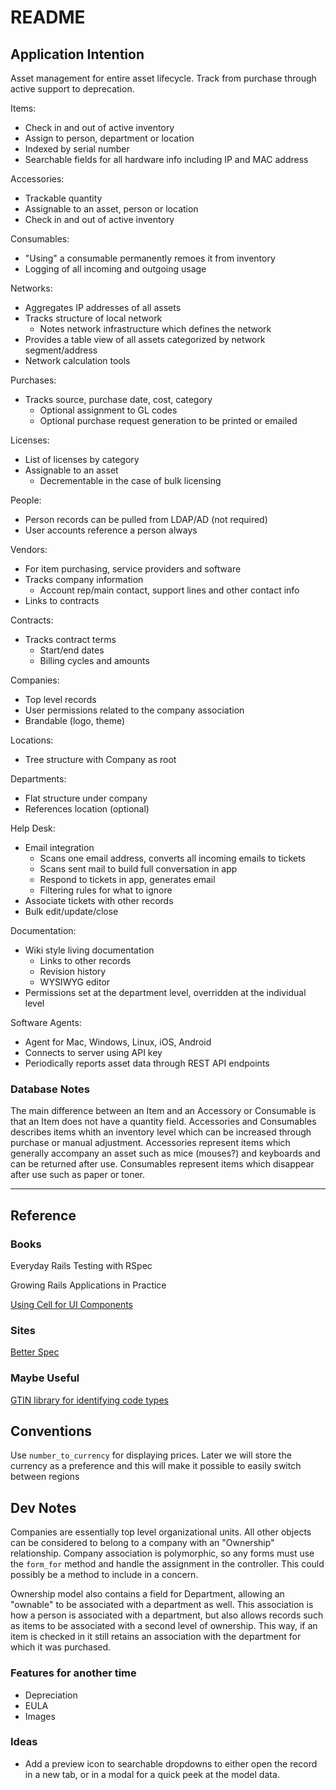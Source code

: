 # README

## Application Intention

Asset management for entire asset lifecycle. Track from purchase through active support to deprecation.

Items:

- Check in and out of active inventory
- Assign to person, department or location
- Indexed by serial number
- Searchable fields for all hardware info including IP and MAC address

Accessories:

- Trackable quantity
- Assignable to an asset, person or location
- Check in and out of active inventory

Consumables:

- "Using" a consumable permanently remoes it from inventory
- Logging of all incoming and outgoing usage

Networks:

- Aggregates IP addresses of all assets
- Tracks structure of local network
  - Notes network infrastructure which defines the network
- Provides a table view of all assets categorized by network segment/address
- Network calculation tools

Purchases:

- Tracks source, purchase date, cost, category
  - Optional assignment to GL codes
  - Optional purchase request generation to be printed or emailed

Licenses:

- List of licenses by category
- Assignable to an asset
  - Decrementable in the case of bulk licensing

People:

- Person records can be pulled from LDAP/AD (not required)
- User accounts reference a person always

Vendors:

- For item purchasing, service providers and software
- Tracks company information
  - Account rep/main contact, support lines and other contact info
- Links to contracts

Contracts:

- Tracks contract terms
  - Start/end dates
  - Billing cycles and amounts

Companies:

- Top level records
- User permissions related to the company association
- Brandable (logo, theme)

Locations:

- Tree structure with Company as root

Departments:

- Flat structure under company
- References location (optional)

Help Desk:

- Email integration
  - Scans one email address, converts all incoming emails to tickets
  - Scans sent mail to build full conversation in app
  - Respond to tickets in app, generates email
  - Filtering rules for what to ignore
- Associate tickets with other records
- Bulk edit/update/close

Documentation:

- Wiki style living documentation
  - Links to other records
  - Revision history
  - WYSIWYG editor
- Permissions set at the department level, overridden at the individual level

Software Agents:

- Agent for Mac, Windows, Linux, iOS, Android
- Connects to server using API key
- Periodically reports asset data through REST API endpoints

### Database Notes

The main difference between an Item and an Accessory or Consumable is that an Item does not have a quantity field. Accessories and Consumables describes items whith an inventory level which can be increased through purchase or manual adjustment. Accessories represent items which generally accompany an asset such as mice (mouses?) and keyboards and can be returned after use. Consumables represent items which disappear after use such as paper or toner.

---

## Reference

### Books

Everyday Rails Testing with RSpec

Growing Rails Applications in Practice

[Using Cell for UI Components](https://getflywheel.com/layout/how-to-build-ui-components-in-rails/)

### Sites

[Better Spec](https://www.betterspecs.org/)

### Maybe Useful

[GTIN library for identifying code types](https://github.com/officeluv/gtin_extras)

## Conventions

Use `number_to_currency` for displaying prices. Later we will store the currency as a preference and this will make it possible to easily switch between regions

## Dev Notes

Companies are essentially top level organizational units. All other objects can be considered to belong to a company with an "Ownership" relationship. Company association is polymorphic, so any forms must use the `form_for` method and handle the assignment in the controller. This could possibly be a method to include in a concern.

Ownership model also contains a field for Department, allowing an "ownable" to be associated with a department as well. This association is how a person is associated with a department, but also allows records such as items to be associated with a second level of ownership. This way, if an item is checked in it still retains an association with the department for which it was purchased.

### Features for another time

- Depreciation
- EULA
- Images

### Ideas

- Add a preview icon to searchable dropdowns to either open the record in a new tab, or in a modal for a quick peek at the model data.
